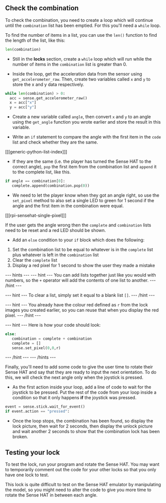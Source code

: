 ## Check the combination

To check the combination, you need to create a loop which will continue until the `combination` list has been emptied. For this you'll need a `while` loop.

To find the number of items in a list, you can use the `len()` function to find the length of the list, like this:

```python
len(combination)
```

+ Still in the **locks** section, create a `while` loop which will run while the number of items in the `combination` list is greater than 0.

+ Inside the loop, get the acceleration data from the sensor using `get_accelerometer_raw`. Then, create two variables called `x` and `y` to store the x and y data respectively.

```python
while len(combination) > 0:
  acc = sense.get_accelerometer_raw()
  x = acc["x"]
  y = acc["y"]
```

+ Create a new variable called `angle`, then convert `x` and `y` to an angle using the `get_angle` function you wrote earlier and store the result in this variable.

+ Write an `if` statement to compare the angle with the first item in the `code` list and check whether they are the same.

[[[generic-python-list-index]]]

+ If they are the same (i.e. the player has turned the Sense HAT to the correct angle), `pop` the first item from the combination list and `append` it to the complete list, like this.

```python
if angle == combination[0]:
   complete.append(combination.pop(0))
```

+ We need to let the player know when they got an angle right, so use the `set_pixel` method to also set a single LED to green for 1 second if the angle and the first item in the combination were equal.

[[[rpi-sensehat-single-pixel]]]

If the user gets the angle wrong then the `complete` and `combination` lists need to be reset and a red LED should be shown.

+ Add an `else` condition to your `if` block which does the following:

1. Set the combination list to be equal to whatever is in the `complete` list plus whatever is left in the `combination` list
1. Clear the `complete` list
1. Display a red pixel for 1 second to show the user they made a mistake

--- hints ---
--- hint ---
You can add lists together just like you would with numbers, so the `+` operator will add the contents of one list to another.
--- /hint ---

--- hint ---
To clear a list, simply set it equal to a blank list `[]`.
--- /hint ---

--- hint ---
You already have the colour red defined as `r` from the lock images you created earlier, so you can reuse that when you display the red pixel.
--- /hint ---

--- hint ---
Here is how your code should look:

```python
else:
   combination = complete + combination
   complete = []
   sense.set_pixel(0,0,r)
```
--- /hint ---
--- /hints ---

Finally, you'll need to add some code to give the user time to rotate their Sense HAT and say that they are ready to input the next orientation. To do this, we will check the next angle only when the joystick is pressed.

+ As the first action inside your loop, add a line of code to wait for the joystick to be pressed. Put the rest of the code from your loop inside a condition so that it only happens **if** the joystick was pressed.

```python
event = sense.stick.wait_for_event()
if event.action == "pressed":
```

+ Once the loop stops, the combination has been found, so display the lock picture, then wait for 2 seconds, then display the unlock picture and wait another 2 seconds to show that the combination lock has been broken.

## Testing your lock
To test the lock, run your program and rotate the Sense HAT. You may want to temporarily comment out the code for your other locks so that you only have one lock to test.

This lock is quite difficult to test on the Sense HAT emulator by manipulating the model, so you might need to alter the code to give you more time to rotate the Sense HAT in between each angle.
